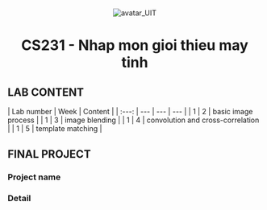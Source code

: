 # 
<p align="center">
    <img src="https://www.uit.edu.vn/sites/vi/files/banner_uit_0.png" title="avatar_UIT">
</p>

<h1 align="center">
  
  CS231 - Nhap mon gioi thieu may tinh
  </h1>

## LAB CONTENT
| Lab number | Week | Content |
| :---: | --- | --- | --- |
| 1 | 2 | basic image process |
| 1 | 3 | image blending |
| 1 | 4 | convolution and cross-correlation |
| 1 | 5 | template matching |

## FINAL PROJECT
### Project name
### Detail 
